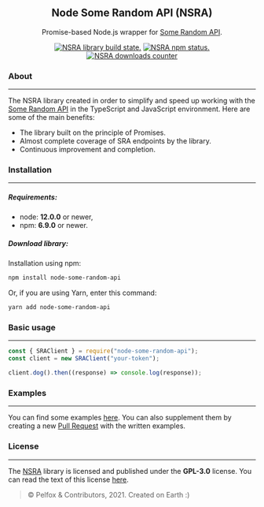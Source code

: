 <h2 align="center">Node Some Random API (NSRA)</h2>
<p align="center">Promise-based Node.js wrapper for <a href="https://some-random-api.ml">Some Random API</a>.</p>
<p align="center">
  <a href="https://github.com/Pelfox/node-some-random-api/actions"><img src="https://img.shields.io/github/workflow/status/Pelfox/node-some-random-api/Build%20&%20Publish%20library" alt="NSRA library build state." /></a>
  <a href="https://www.npmjs.com/package/node-some-random-api"><img src="https://img.shields.io/npm/v/node-some-random-api" alt="NSRA npm status."/></a>
  <a href="https://www.npmjs.com/package/node-some-random-api"><img src="https://img.shields.io/npm/dw/node-some-random-api" alt="NSRA downloads counter" /></a>
</p>

### About

---

The NSRA library created in order to simplify and speed up working with the [Some Random API](https://some-random-api.ml) in the TypeScript and JavaScript environment. Here are some of the main benefits:

- The library built on the principle of Promises.
- Almost complete coverage of SRA endpoints by the library.
- Continuous improvement and completion.

### Installation

---

##### Requirements:

- node: **12.0.0** or newer,
- npm: **6.9.0** or newer.

##### Download library:

Installation using npm:

```bash
npm install node-some-random-api
```

Or, if you are using Yarn, enter this command:

```bash
yarn add node-some-random-api
```

### Basic usage

---

```js
const { SRAClient } = require("node-some-random-api");
const client = new SRAClient("your-token");

client.dog().then((response) => console.log(response));
```

### Examples

---

You can find some examples [here](./examples/). You can also supplement them by creating a new [Pull Request](https://github.com/Pelfox/node-some-random-api/pulls) with the written examples.

### License

---

The [NSRA](https://github.com/Pelfox/node-some-random-api) library is licensed and published under the **GPL-3.0** license. You can read the text of this license [here](./LICENSE).

> &copy; Pelfox & Contributors, 2021. Created on Earth :)
